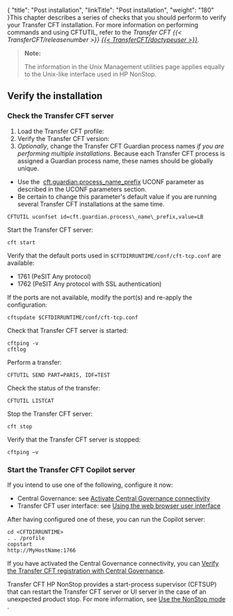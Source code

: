 {
    "title": "Post installation",
    "linkTitle": "Post installation",
    "weight": "180"
}This chapter describes a series of checks that you should perform to verify your Transfer CFT installation. For more information on performing commands and using CFTUTIL, refer to the *Transfer CFT {{< TransferCFT/releasenumber  >}} [{{< TransferCFT/doctypeuser  >}}](https://docs.axway.com/u/documentation/transfer_cft/index.htm?version=3.2.4)*.

> **Note:**
>
> The information in the Unix Management utilities page applies equally to the Unix-like interface used in HP NonStop.

## Verify the installation

### Check the Transfer CFT server

1.  Load the Transfer CFT profile:
2.  Verify the Transfer CFT version:
3.  *Optionally*, change the Transfer CFT Guardian process names *if you are performing multiple installations*. Because each Transfer CFT process is assigned a Guardian process name, these names should be globally unique.

-   Use the  [cft.guardian.process\_name\_prefix](../intro_os_features/hp_ns_batch#cft.guardian.process_name_prefix) UCONF parameter as described in the UCONF parameters section.
-   Be certain to change this parameter's default value if you are running several Transfer CFT installations at the same time.

```
CFTUTIL uconfset id=cft.guardian.process\_name\_prefix,value=LB
```

Start the Transfer CFT server:

```
cft start
```

Verify that the default ports used in `$CFTDIRRUNTIME/conf/cft-tcp.conf` are available:

-   1761 (PeSIT Any protocol)
-   1762 (PeSIT Any protocol with SSL authentication)

If the ports are not available, modify the port(s) and re-apply the configuration:

```
cftupdate $CFTDIRRUNTIME/conf/cft-tcp.conf
```

Check that Transfer CFT server is started:

```
cftping -v
cftlog
```

Perform a transfer:

```
CFTUTIL SEND PART=PARIS, IDF=TEST
```

Check the status of the transfer:

```
CFTUTIL LISTCAT
```

Stop the Transfer CFT server:

```
cft stop
```

Verify that the Transfer CFT server is stopped:

```
cftping –v
```

### Start the Transfer CFT Copilot server

If you intend to use one of the following, configure it now:

-   Central Governance: see [Activate Central Governance connectivity](../../../governance_services_intro/register_cg)
-   Transfer CFT user interface: see [Using the web browser user interface](../../../c_intro_userinterfaces/web_copilot_ui)

After having configured one of these, you can run the Copilot server:

```
cd <CFTDIRRUNTIME>
. . /profile
copstart
http://MyHostName:1766
```

If you have activated the Central Governance connectivity, you can [Verify the Transfer CFT registration with Central Governance](../../unix_install_start_here/shared_verify_install#Verify).

Transfer CFT HP NonStop provides a start-process supervisor (CFTSUP) that can restart the Transfer CFT server or UI server in the case of an unexpected product stop. For more information, see <a href="hp_ns_sup" class="MCXref xref">Use the NonStop mode</a> .

